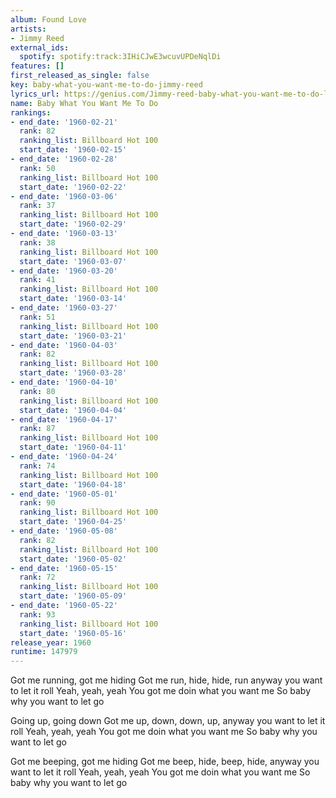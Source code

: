 ```yaml
---
album: Found Love
artists:
- Jimmy Reed
external_ids:
  spotify: spotify:track:3IHiCJwE3wcuvUPDeNqlDi
features: []
first_released_as_single: false
key: baby-what-you-want-me-to-do-jimmy-reed
lyrics_url: https://genius.com/Jimmy-reed-baby-what-you-want-me-to-do-lyrics
name: Baby What You Want Me To Do
rankings:
- end_date: '1960-02-21'
  rank: 82
  ranking_list: Billboard Hot 100
  start_date: '1960-02-15'
- end_date: '1960-02-28'
  rank: 50
  ranking_list: Billboard Hot 100
  start_date: '1960-02-22'
- end_date: '1960-03-06'
  rank: 37
  ranking_list: Billboard Hot 100
  start_date: '1960-02-29'
- end_date: '1960-03-13'
  rank: 38
  ranking_list: Billboard Hot 100
  start_date: '1960-03-07'
- end_date: '1960-03-20'
  rank: 41
  ranking_list: Billboard Hot 100
  start_date: '1960-03-14'
- end_date: '1960-03-27'
  rank: 51
  ranking_list: Billboard Hot 100
  start_date: '1960-03-21'
- end_date: '1960-04-03'
  rank: 82
  ranking_list: Billboard Hot 100
  start_date: '1960-03-28'
- end_date: '1960-04-10'
  rank: 80
  ranking_list: Billboard Hot 100
  start_date: '1960-04-04'
- end_date: '1960-04-17'
  rank: 87
  ranking_list: Billboard Hot 100
  start_date: '1960-04-11'
- end_date: '1960-04-24'
  rank: 74
  ranking_list: Billboard Hot 100
  start_date: '1960-04-18'
- end_date: '1960-05-01'
  rank: 90
  ranking_list: Billboard Hot 100
  start_date: '1960-04-25'
- end_date: '1960-05-08'
  rank: 82
  ranking_list: Billboard Hot 100
  start_date: '1960-05-02'
- end_date: '1960-05-15'
  rank: 72
  ranking_list: Billboard Hot 100
  start_date: '1960-05-09'
- end_date: '1960-05-22'
  rank: 93
  ranking_list: Billboard Hot 100
  start_date: '1960-05-16'
release_year: 1960
runtime: 147979
---
```

Got me running, got me hiding
Got me run, hide, hide, run anyway you want to let it roll
Yeah, yeah, yeah
You got me doin what you want me
So baby why you want to let go

Going up, going down
Got me up, down, down, up, anyway you want to let it roll
Yeah, yeah, yeah
You got me doin what you want me
So baby why you want to let go

Got me beeping, got me hiding
Got me beep, hide, beep, hide, anyway you want to let it roll
Yeah, yeah, yeah
You got me doin what you want me
So baby why you want to let go
